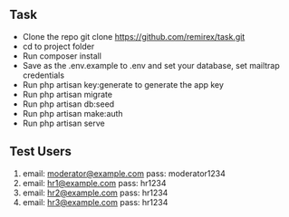 
## Task

- Clone the repo git clone https://github.com/remirex/task.git
- cd to project folder
- Run composer install
- Save as the .env.example to .env and set your database, set mailtrap credentials
- Run php artisan key:generate to generate the app key
- Run php artisan migrate
- Run php artisan db:seed
- Run php artisan make:auth
- Run php artisan serve

## Test Users

1. email: moderator@example.com pass: moderator1234
2. email: hr1@example.com pass: hr1234
3. email: hr2@example.com pass: hr1234
4. email: hr3@example.com pass: hr1234